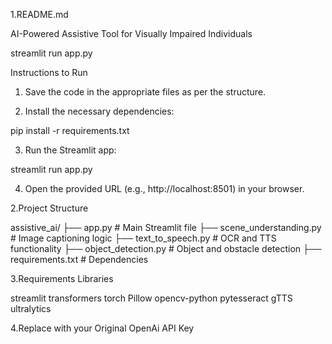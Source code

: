 1.README.md

AI-Powered Assistive Tool for Visually Impaired Individuals

streamlit run app.py


Instructions to Run

1. Save the code in the appropriate files as per the structure.


2. Install the necessary dependencies:

pip install -r requirements.txt


3. Run the Streamlit app:

streamlit run app.py


4. Open the provided URL (e.g., http://localhost:8501) in your browser.

2.Project Structure

assistive_ai/
├── app.py                   # Main Streamlit file
├── scene_understanding.py   # Image captioning logic
├── text_to_speech.py        # OCR and TTS functionality
├── object_detection.py      # Object and obstacle detection
├── requirements.txt         # Dependencies


3.Requirements Libraries

streamlit
transformers
torch
Pillow
opencv-python
pytesseract
gTTS
ultralytics

4.Replace with your Original OpenAi API Key
